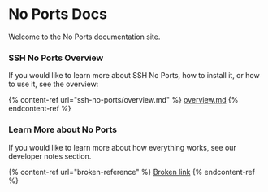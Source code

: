 # No Ports Docs

Welcome to the No Ports documentation site.



### SSH No Ports Overview

If you would like to learn more about SSH No Ports, how to install it, or how to use it, see the overview:

{% content-ref url="ssh-no-ports/overview.md" %}
[overview.md](ssh-no-ports/overview.md)
{% endcontent-ref %}



### Learn More about No Ports

If you would like to learn more about how everything works, see our developer notes section.

{% content-ref url="broken-reference" %}
[Broken link](broken-reference)
{% endcontent-ref %}
